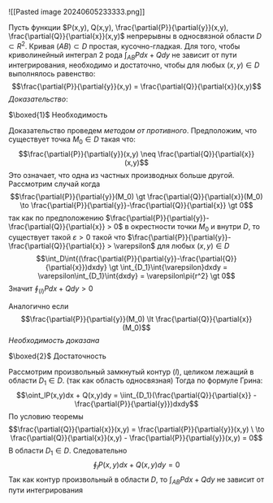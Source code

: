 ![[Pasted image 20240605233333.png]]

Пусть функции $P(x,y), Q(x,y), \frac{\partial{P}}{\partial{y}}(x,y), \frac{\partial{Q}}{\partial{x}}(x,y)$ непрерывны в односвязной области $D \subset R^2$. Кривая $(AB) \subset D$  простая, кусочно-гладкая. Для того, чтобы криволинейный интеграл 2 рода $\int_{AB}{Pdx + Qdy}$ не зависит от пути интегрирования, необходимо и достаточно, чтобы для любых $(x,y) \in D$ выполнялось равенство: $$\frac{\partial{P}}{\partial{y}}(x,y) = \frac{\partial{Q}}{\partial{x}}(x,y)$$*Доказательство*:

$\boxed{1}$ Необходимость

Доказательство проведем *методом от противного*. Предположим, что существует точка $M_0 \in D$ такая что: $$\frac{\partial{P}}{\partial{y}}(x,y) \neq \frac{\partial{Q}}{\partial{x}}(x,y)$$Это означает, что одна из частных производных больше другой. Рассмотрим случай когда $$\frac{\partial{P}}{\partial{y}}(M_0) \gt \frac{\partial{Q}}{\partial{x}}(M_0) \to \frac{\partial{P}}{\partial{y}}-\frac{\partial{Q}}{\partial{x}} \gt 0$$так как по предположению $\frac{\partial{P}}{\partial{y}}-\frac{\partial{Q}}{\partial{x}} > 0$ в окрестности точки $M_0$ и внутри $D$, то существует такой $\varepsilon \gt 0$  такой что $\frac{\partial{P}}{\partial{y}}-\frac{\partial{Q}}{\partial{x}} > \varepsilon$ для любых $(x, y) \in D$  
$$\int_D\int{(\frac{\partial{P}}{\partial{y}}-\frac{\partial{Q}}{\partial{x}})dxdy} \gt \int_{D_1}\int{\varepsilon}dxdy = \varepsilon\int_{D_1}\int{dxdy} = \varepsilon\pi{r^2} \gt 0$$
Значит $\oint_{(l)}{Pdx + Qdy} \gt 0$ 

Аналогично если $$\frac{\partial{P}}{\partial{y}}(M_0) \lt \frac{\partial{Q}}{\partial{x}}(M_0)$$*Необходимость доказана* 

$\boxed{2}$ Достаточность

Рассмотрим произвольный замкнутый контур $(l)$, целиком лежащий в области $D_1 \in D$. (так как область односвязная) 
Тогда по формуле Грина: $$\oint_lP(x,y)dx + Q(x,y)dy = \iint_{D_1}(\frac{\partial{Q}}{\partial{x}} - \frac{\partial{P}}{\partial{y}})dxdy$$По условию теоремы $$\frac{\partial{Q}}{\partial{x}}(x,y) = \frac{\partial{P}}{\partial{y}}(x,y) \ \to \frac{\partial{Q}}{\partial{x}}(x,y) - \frac{\partial{P}}{\partial{y}}(x,y) = 0$$В области $D_1 \in D$. Следовательно $$\oint_lP(x,y)dx + Q(x,y)dy = 0$$Так как контур произвольный в области $D$, то $\int_{AB}{Pdx + Qdy}$ не зависит от пути интегрирования